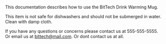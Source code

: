 This documentation describes how to use the BitTech Drink Warming Mug.

This item is not safe for dishwashers and should not be submerged in water. Clean with damp cloth.

If you have any questions or concerns please contact us at 555-555-5555. Or email us at bittech@mail.com. Or dont contact us at all.
